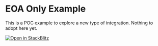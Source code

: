 # EOA Only Example

This is a POC example to explore a new type of integration. Nothing to adopt here yet.

[![Open in StackBlitz](https://developer.stackblitz.com/img/open_in_stackblitz.svg)](https://stackblitz.com/github/lens-protocol/lens-sdk/tree/next/examples/eoa-only)
